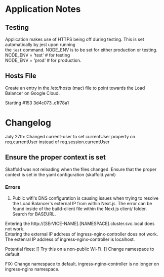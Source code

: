 # Application Notes

## Testing
Application makes use of HTTPS being off during testing. This is set automatically by jest upon running <br>
the `jest` command.
NODE_ENV is to be set for either production or testing. <br>
NODE_ENV = 'test' # for testing<br>
NODE_ENV = 'prod' # for production.<br> 

## Hosts File
Create an entry in the /etc/hosts (mac) file to point towards the Load Balancer on Google Cloud.

Starting #153 3d4c073..c1f78a1

# Changelog
July 27th:
Changed current-user to set currentUser property on req.currentUser instead of req.session.currentUser

## Ensure the proper context is set
Skaffold was not reloading when the files changed.
Ensure that the proper context is set in the yaml configuration (skaffold.yaml)

### Errors
1. Public wifi's DNS configuration is causing issues when trying to resolve the Load Balancer's external IP from within Next.js. The error can be found inside of the build-client file within the Next.js client/ folder. Search for BASEURL. 

Entering the http://[SErVICE-NAME].[NAMESPACE].cluster.svc.local does not work.  
Entering the external IP address of ingress-nginx-controller does not work. The extenral IP address of ingress-nginx-controller is localhost.

Potential fixes: 
[] Try this on a non-public Wi-Fi.
[] Change namespace to default 

FIX: Change namespace to default. ingress-nginx-controller is no longer on ingress-nginx namespace. 
